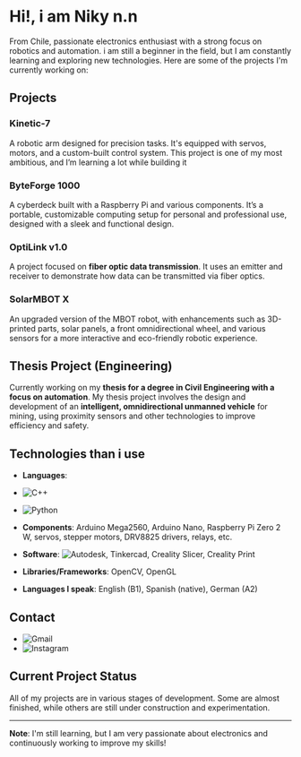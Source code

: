 # Hi!, i am Niky n.n

From Chile, passionate electronics enthusiast with a strong focus on robotics and automation. i am still a beginner in the field, but I am constantly learning and exploring new technologies. Here are some of the projects I'm currently working on:

## Projects

### Kinetic-7
A robotic arm designed for precision tasks. It's equipped with servos, motors, and a custom-built control system. This project is one of my most ambitious, and I’m learning a lot while building it

### ByteForge 1000
A cyberdeck built with a Raspberry Pi and various components. It’s a portable, customizable computing setup for personal and professional use, designed with a sleek and functional design.

### OptiLink v1.0
A project focused on **fiber optic data transmission**. It uses an emitter and receiver to demonstrate how data can be transmitted via fiber optics.

### SolarMBOT X
An upgraded version of the MBOT robot, with enhancements such as 3D-printed parts, solar panels, a front omnidirectional wheel, and various sensors for a more interactive and eco-friendly robotic experience.

## Thesis Project (Engineering)
Currently working on my **thesis for a degree in Civil Engineering with a focus on automation**. My thesis project involves the design and development of an **intelligent, omnidirectional unmanned vehicle** for mining, using proximity sensors and other technologies to improve efficiency and safety.

## Technologies than i use

- **Languages**:
- ![C++](https://img.shields.io/badge/C%2B%2B-11-00599C?logo=c%2B%2B&logoColor=white)
- ![Python](https://img.shields.io/badge/Python-3.x-blue?logo=python&logoColor=white)
  
- **Components**: Arduino Mega2560, Arduino Nano, Raspberry Pi Zero 2 W, servos, stepper motors, DRV8825 drivers, relays, etc.
  
- **Software**: ![Autodesk](https://img.shields.io/badge/Autodesk-3ds_Max-1D1D1B?logo=autodesk&logoColor=white), Tinkercad, Creality Slicer, Creality Print

  
- **Libraries/Frameworks**: OpenCV, OpenGL
- **Languages I speak**: English (B1), Spanish (native), German (A2)

## Contact
- ![Gmail](https://img.shields.io/badge/Gmail-nico.melladov@gmail.com-D14836?logo=gmail&logoColor=white)
- ![Instagram](https://img.shields.io/badge/Instagram-@nikybot.exe-1DA1F2?logo=instagram&logoColor=white)

## Current Project Status
All of my projects are in various stages of development. Some are almost finished, while others are still under construction and experimentation.

---

**Note**: I'm still learning, but I am very passionate about electronics and continuously working to improve my skills!
